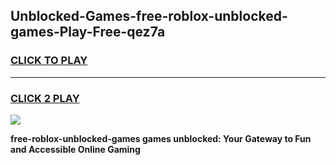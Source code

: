 
## Unblocked-Games-free-roblox-unblocked-games-Play-Free-qez7a
<h3>
<a href="https://premium76.site?title=free-roblox-unblocked-games&ref=09A">CLICK TO PLAY</a></h3>
<hr>

<h3>
<a href="https://premium76.site?title=free-roblox-unblocked-games&ref=09A">CLICK 2 PLAY</a>
  
</h3>

<a href="https://premium76.site?title=free-roblox-unblocked-games&ref=09A"><img src="https://clearcache.store/games.png"></a>


**free-roblox-unblocked-games games unblocked: Your Gateway to Fun and Accessible Online Gaming**
